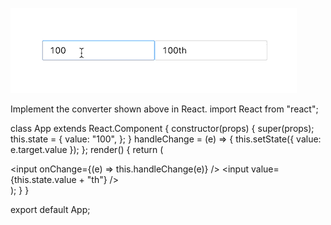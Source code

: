 ![demo](./hw4.gif)

Implement the converter shown above in React.
import React from "react";

class App extends React.Component {
  constructor(props) {
    super(props);
    this.state = {
      value: "100",
    };
  }
  handleChange = (e) => {
    this.setState({ value: e.target.value });
  };
  render() {
    return (
      <div>
        <input onChange={(e) => this.handleChange(e)} />
        <input value={this.state.value + "th"} />
      </div>
    );
  }
}

export default App;
